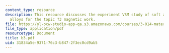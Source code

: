 ```yaml
---
content_type: resource
description: This resource discusses the experiment VSM study of soft and hard magnetic
  alloys for the topic ?3 magnetic work.
file: https://ol-ocw-studio-app-qa.s3.amazonaws.com/courses/3-014-materials-laboratory-fall-2006/31834a5e937176c3b8472f3ec0cd9ab5_b3.pdf
file_type: application/pdf
resourcetype: Document
title: b3.pdf
uid: 31834a5e-9371-76c3-b847-2f3ec0cd9ab5
---
```


